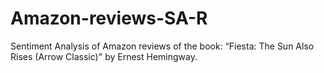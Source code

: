 # Amazon-reviews-SA-R
Sentiment Analysis of Amazon reviews of the book: “Fiesta: The Sun Also  Rises (Arrow Classic)" by Ernest Hemingway.
